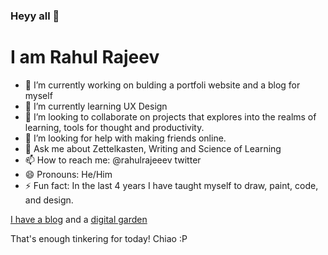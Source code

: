 ### Heyy all 👋

# I am Rahul Rajeev

- 🔭 I’m currently working on bulding a portfoli website and a blog for myself
- 🌱 I’m currently learning UX Design
- 👯 I’m looking to collaborate on projects that explores into the realms of learning, tools for thought and productivity.
- 🤔 I’m looking for help with making friends online.
- 💬 Ask me about Zettelkasten, Writing and Science of Learning
- 📫 How to reach me: @rahulrajeeev twitter
- 😄 Pronouns: He/Him
- ⚡ Fun fact: In the last 4 years I have taught myself to draw, paint, code, and design.

[I have a blog](https://blog.rahulrajeev.net/) and a [digital garden](https://garden.rahulrajeev.net/)

That's enough tinkering for today!
Chiao :P
